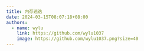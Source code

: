 ```yaml
---
title: 内存逃逸
date: 2024-03-15T08:07:18+08:00
authors:
  - name: wylu
    link: https://github.com/wylu1037
    image: https://github.com/wylu1037.png?size=40
---
```

